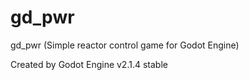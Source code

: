 # gd_pwr

gd_pwr (Simple reactor control game for Godot Engine)

Created by Godot Engine v2.1.4 stable


